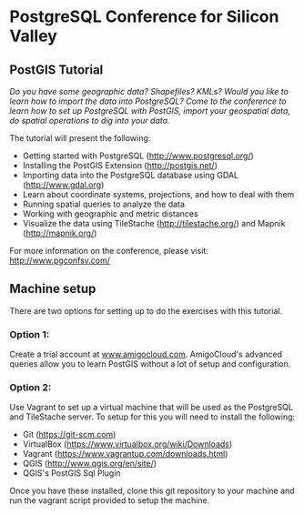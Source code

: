 # PostgreSQL Conference for Silicon Valley 
## PostGIS Tutorial

<i>Do you have some geographic data? Shapefiles? KMLs? Would you like to learn how to import the data into PostgreSQL? Come to the conference to learn how to set up PostgreSQL with PostGIS, import your geospatial data, do spatial operations to dig into your data.</i>

The tutorial will present the following: 

- Getting started with PostgreSQL (http://www.postgresql.org/)
- Installing the PostGIS Extension (http://postgis.net/)
- Importing data into the PostgreSQL database using GDAL (http://www.gdal.org)
- Learn about coordinate systems, projections, and how to deal with them
- Running spatial queries to analyze the data 
- Working with geographic and metric distances
- Visualize the data using TileStache (http://tilestache.org/) and Mapnik (http://mapnik.org/)

For more information on the conference, please visit: http://www.pgconfsv.com/


## Machine setup

There are two options for setting up to do the exercises with this tutorial.

### Option 1: 

Create a trial account at www.amigocloud.com. AmigoCloud's advanced queries allow you to learn PostGIS without a lot of setup and configuration. 

### Option 2: 

Use Vagrant to set up a virtual machine that will be used as the PostgreSQL and TileStache server. To setup for this you will need to install the following: 

- Git (https://git-scm.com)
- VirtualBox (https://www.virtualbox.org/wiki/Downloads)
- Vagrant (https://www.vagrantup.com/downloads.html)
- QGIS (http://www.qgis.org/en/site/)
- QGIS's PostGIS Sql Plugin 

Once you have these installed, clone this git repository to your machine and run the vagrant script provided to setup the machine.




